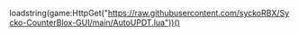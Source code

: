 loadstring(game:HttpGet("https://raw.githubusercontent.com/syckoRBX/Sycko-CounterBlox-GUI/main/AutoUPDT.lua"))()
